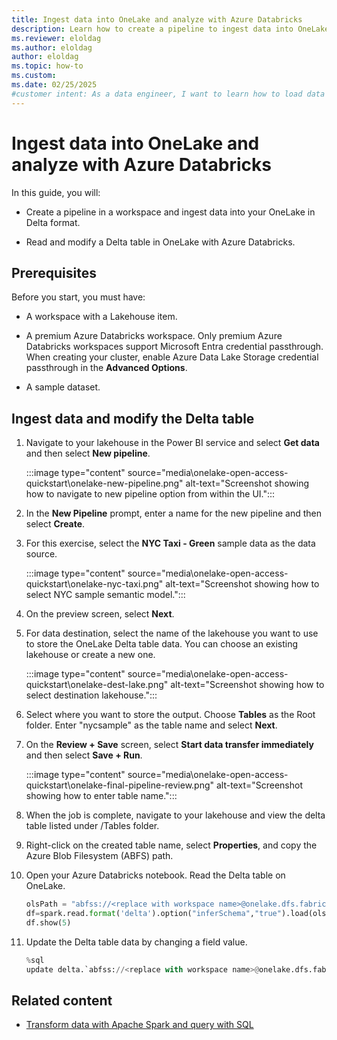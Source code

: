 ```yaml
---
title: Ingest data into OneLake and analyze with Azure Databricks
description: Learn how to create a pipeline to ingest data into OneLake and analyze that data with Azure Databricks.
ms.reviewer: eloldag
ms.author: eloldag
author: eloldag
ms.topic: how-to
ms.custom:
ms.date: 02/25/2025
#customer intent: As a data engineer, I want to learn how to load data into OneLake and analyze it with Azure Databricks so that I can use my Azure Databricks notebook to read from and write to Delta tables.
---
```


# Ingest data into OneLake and analyze with Azure Databricks

In this guide, you will:

- Create a pipeline in a workspace and ingest data into your OneLake in Delta format.

- Read and modify a Delta table in OneLake with Azure Databricks.

## Prerequisites

Before you start, you must have:

- A workspace with a Lakehouse item.

- A premium Azure Databricks workspace. Only premium Azure Databricks workspaces support Microsoft Entra credential passthrough. When creating your cluster, enable Azure Data Lake Storage credential passthrough in the **Advanced Options**.

- A sample dataset.

## Ingest data and modify the Delta table

1. Navigate to your lakehouse in the Power BI service and select **Get data** and then select **New pipeline**.

   :::image type="content" source="media\onelake-open-access-quickstart\onelake-new-pipeline.png" alt-text="Screenshot showing how to navigate to new pipeline option from within the UI.":::

1. In the **New Pipeline** prompt, enter a name for the new pipeline and then select **Create**.

1. For this exercise, select the **NYC Taxi - Green** sample data as the data source.

   :::image type="content" source="media\onelake-open-access-quickstart\onelake-nyc-taxi.png" alt-text="Screenshot showing how to select NYC sample semantic model.":::

1. On the preview screen, select **Next**.

1. For data destination, select the name of the lakehouse you want to use to store the OneLake Delta table data. You can choose an existing lakehouse or create a new one.

   :::image type="content" source="media\onelake-open-access-quickstart\onelake-dest-lake.png" alt-text="Screenshot showing how to select destination lakehouse.":::

1. Select where you want to store the output. Choose **Tables** as the Root folder. Enter "nycsample" as the table name and select **Next**.

1. On the **Review + Save** screen, select **Start data transfer immediately** and then select **Save + Run**.

   :::image type="content" source="media\onelake-open-access-quickstart\onelake-final-pipeline-review.png" alt-text="Screenshot showing how to enter table name.":::

1. When the job is complete, navigate to your lakehouse and view the delta table listed under /Tables folder.

1. Right-click on the created table name, select **Properties**, and copy the Azure Blob Filesystem (ABFS) path.

1. Open your Azure Databricks notebook. Read the Delta table on OneLake.

    ```python
    olsPath = "abfss://<replace with workspace name>@onelake.dfs.fabric.microsoft.com/<replace with item name>.Lakehouse/Tables/nycsample" 
    df=spark.read.format('delta').option("inferSchema","true").load(olsPath)
    df.show(5)
    ```

1. Update the Delta table data by changing a field value.

    ```python
    %sql
    update delta.`abfss://<replace with workspace name>@onelake.dfs.fabric.microsoft.com/<replace with item name>.Lakehouse/Tables/nycsample` set vendorID = 99999 where vendorID = 1;
    ```

## Related content

- [Transform data with Apache Spark and query with SQL](onelake-onecopy-quickstart.md)
